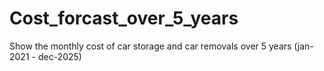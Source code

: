 # Cost_forcast_over_5_years
Show the monthly cost of car storage and car removals over 5 years (jan-2021 - dec-2025)
